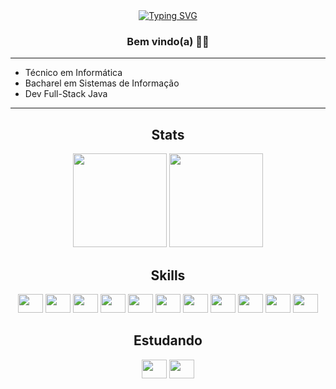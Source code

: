 <div align="center">
  <a href="https://git.io/typing-svg"><img src="https://readme-typing-svg.demolab.com?      font=Fira+Code&pause=1000&center=true&vCenter=true&width=435&lines=Heeey+Devs%2C+Alex+Cirilo+aqui!" alt="Typing SVG" />
  </a>
</div>
<div align="center">
  <h3 align="center">Bem vindo(a) 🧑‍💻
</div>
<hr>
<ul>
  <li>Técnico em Informática</li>
  <li>Bacharel em Sistemas de Informação</li>
  <li>Dev Full-Stack Java  </li>
</ul>
  
<hr>
<h2 align="center">Stats</h2>
<div align="center">
  <img height="150em" src="https://github-readme-stats-eight-theta.vercel.app/api?username=alexcirilo&show_icons=true&theme=radical&include_all_commits=true&count_private=true"/>
  <img height="150em" src="https://github-readme-stats-eight-theta.vercel.app/api/top-langs/?username=alexcirilo&layout=compact&langs_count=8&theme=radical"/>
<div>	
<div align="center">
  <h2 align="center"> Skills </h2>
  <img src="https://cdn.jsdelivr.net/gh/devicons/devicon/icons/php/php-original.svg" height="30" width="40"/>
  <img src="https://cdn.jsdelivr.net/gh/devicons/devicon/icons/java/java-original.svg" height="30" width="40"/>
  <img src="https://cdn.jsdelivr.net/gh/devicons/devicon/icons/html5/html5-original.svg" height="30" width="40"/>
  <img src="https://cdn.jsdelivr.net/gh/devicons/devicon/icons/css3/css3-original.svg" height="30,5" width="40"/>
  <img src="https://cdn.jsdelivr.net/gh/devicons/devicon/icons/mysql/mysql-original.svg" height="30" width="40"/>
  <img src="https://cdn.jsdelivr.net/gh/devicons/devicon/icons/oracle/oracle-original.svg" height="30" width="40"/>
  <img src="https://cdn.jsdelivr.net/gh/devicons/devicon/icons/docker/docker-original.svg" height="30" width="40"/>
  <img src="https://cdn.jsdelivr.net/gh/devicons/devicon/icons/linux/linux-original.svg" height="30" width="40"/>
  <img src="https://cdn.jsdelivr.net/gh/devicons/devicon/icons/git/git-original.svg" height="30" width="40" />
  <img src="https://cdn.jsdelivr.net/gh/devicons/devicon/icons/python/python-original.svg" height="30" width="40"/>
  <img src="https://cdn.jsdelivr.net/gh/devicons/devicon/icons/flask/flask-original.svg" height="30" width="40"/>
 </div>
  <div align="center">
    <h2 align="center"> Estudando </h2>
      <img src="https://cdn.jsdelivr.net/gh/devicons/devicon/icons/vuejs/vuejs-original.svg" height="30" width="40"/>
      <img src="https://cdn.jsdelivr.net/gh/devicons/devicon/icons/spring/spring-original.svg" height="30" width="40"/>

  </div>
<!--
**alexcirilo/alexcirilo** is a ✨ _special_ ✨ repository because its `README.md` (this file) appears on your GitHub profile.

Here are some ideas to get you started:

- 🔭 I’m currently working on ...
- 🌱 I’m currently learning ...
- 👯 I’m looking to collaborate on ...
- 🤔 I’m looking for help with ...
- 💬 Ask me about ...
- 📫 How to reach me: ...
- 😄 Pronouns: ...
- ⚡ Fun fact: ...
-->

